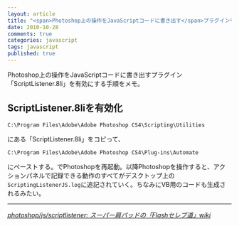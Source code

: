 ```yaml
---
layout: article
title: "<span>Photoshop上の操作をJavaScriptコードに書き出す</span>プラグインを有効にする"
date: 2010-10-28
comments: true
categories: javascript
tags: javascript
published: true
---
```


Photoshop上の操作をJavaScriptコードに書き出すプラグイン「ScriptListener.8li」を有効にする手順をメモ。

<!-- READMORE -->


## ScriptListener.8liを有効化

`C:\Program Files\Adobe\Adobe Photoshop CS4\Scripting\Utilities`

にある「ScriptListener.8li」をコピって、

`C:\Program Files\Adobe\Adobe Photoshop CS4\Plug-ins\Automate`

にペーストする。でPhotoshopを再起動。以降Photoshopを操作すると、アクションパネルで記録できる動作のすべてがデスクトップ上の`ScriptingListenerJS.log`に追記されていく。ちなみにVB用のコードも生成されるみたい。

* * *

<cite>[photoshop/js/scriptlistener: スーパー肩パッドの「Flashセレブ道」wiki](http://katapad.com/flash/wiki/index.php?photoshop%2Fjs%2Fscriptlistener)</cite>
